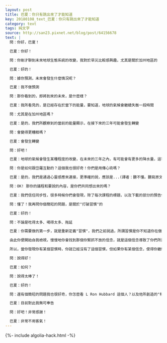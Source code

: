 ```yaml
---
layout: post
title: 巴夏：你只有跳出來了才能知道
key: 20180108_text_巴夏：你只有跳出來了才能知道
category: text
tags: 純文字
source: http://san23.pixnet.net/blog/post/64156678
text: |
  問：你好，巴夏！

  巴夏：你好！

  問：你剛才聊到未來地球生態系統的改變，我對於旱災比較感興趣，尤其是關於加州地區的

  巴夏：好的！

  問：據你預測，未來會發生什麼情況呢？

  巴夏：我不做預測

  問：那你看到的，即將到來的未來，是什麼樣？

  巴夏：我所看見的，是已經存在於當下的能量，要知道，地球的氣候會繼續失衡一段時間

  問：尤其是在加州地區嗎？

  巴夏：是的，我們所觀察到的當前的能量顯示，在接下來的三年可能會發生轉變

  問：會變得更糟糕嗎？

  巴夏：會發生轉變

  問：好吧！

  巴夏：地球的氣候會發生某種程度的改變，在未來的三年之內，有可能會有更多的降水量，這可能也意味著，某些地區會有旱情

  問：你是如何跟岱羅互動的？這個我也很好奇！你們是用傳心術嗎？

  巴夏：是的，我們是通過心靈感應來連接，更準確的說，應該是...(譯者：聽不懂。聽寫原文：More precisely a tele-m-pathic connection.)，經過訓練，岱羅可以改變他的腦電波頻率，接近我的腦電波頻率，我也改變我的狀態，接近他的狀態，當我們兩個人的頻率足夠接近，就像兩個音叉在同步協調地振動，我的思想就會通過他，自動地轉譯成你們的語言，因為，當我們的腦電波是同一頻率時，那在同一時刻，我們兩個人腦中的想法也是一樣的

  問：OK! 那你的議程和要說的內容，是你們共同想出來的嗎？

  巴夏：我們信任同步性，很多時候你們會發現，除了每次課程的標題，以及下載的部分的預告信息，我也根本不知道到時我要講什麼內容，直到我要說了我才知道我要說什麼

  問：懂了！我再問你個簡短的問題，是關於"打破習慣"的

  巴夏：好的！

  問：不論是吃得太多、喝得太多、拖延

  巴夏：你需要做的第一步，就是重新定義"習慣"，我們之前說過，所謂習慣是你不知道你在做而當你知道你在做(註：亦即自動化的慣性，它通常是無意識的行為)，當你意識到你有某個習慣時它就不再是一個習慣，而是一個選擇，然後，邏輯上你就會問自己：為什麼我會選擇自己所不喜歡的東西？

  由此你便開始自我檢視，慢慢地你會找到那個你緊抓不放的信念，就是這個信念導致了你們所說的"重複性行為"，一旦你認定出這個信念，確定它和"你想成為的你"不一致，並且釋放它，那你的重複性行為也就會消失。記住，要看出你有一個習慣，那你必須在習慣之外，同樣的道理，要發現你是在森林之中，那你必須在森林之上，知道你所處之地是森林才行。

  所以，當你發現你有某個習慣時，你就已經沒有了這個習慣，但如果你有某個信念，使得你繼續這種行為，那說明這個行為是你選擇的，你必須弄清楚為什麼你會做出這樣的選擇，肯定是因為你相信：如果繼續這麼做的話，你會得到什麼好處，否則你不會這麼做的

  問：說得好！

  巴夏：如何？

  問：說得太棒了！

  巴夏：好的！

  問：還有個簡短的問題我也很好奇，你怎麼看 L Ron Hubbard 這個人？以及他所創造的"科學論派"(認為信仰者可解除其精神及肉體上的病痛)

  巴夏：目前對此我無可奉告

  問：好吧！非常感謝！

  巴夏：非常不用客氣！
---
```


{%- include algolia-hack.html -%}
